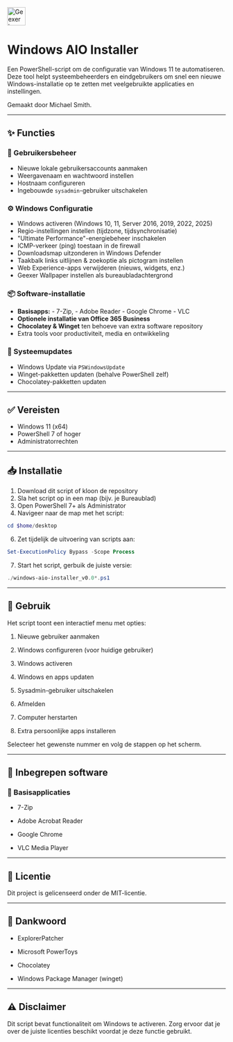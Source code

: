 <img src="https://www.geexer.nl/wp-content/uploads/2025/03/GEEXER_logo_2025_RGB_lichtblauw-scaled.png" alt="Geexer logo" style="height: 42px; vertical-align: middle; margin-right: 8px;">

#  Windows AIO Installer

Een PowerShell-script om de configuratie van Windows 11 te automatiseren. Deze tool helpt systeembeheerders en eindgebruikers om snel een nieuwe Windows-installatie op te zetten met veelgebruikte applicaties en instellingen.

Gemaakt door Michael Smith.

* * *

## ✨ Functies

### 👤 Gebruikersbeheer

- Nieuwe lokale gebruikersaccounts aanmaken
- Weergavenaam en wachtwoord instellen
- Hostnaam configureren
- Ingebouwde `sysadmin`\-gebruiker uitschakelen

### ⚙️ Windows Configuratie

- Windows activeren (Windows 10, 11, Server 2016, 2019, 2022, 2025)
- Regio-instellingen instellen (tijdzone, tijdsynchronisatie)
- "Ultimate Performance"-energiebeheer inschakelen
- ICMP-verkeer (ping) toestaan in de firewall
- Downloadsmap uitzonderen in Windows Defender
- Taakbalk links uitlijnen & zoekoptie als pictogram instellen
- Web Experience-apps verwijderen (nieuws, widgets, enz.)
- Geexer Wallpaper instellen als bureaubladachtergrond
### 📦 Software-installatie
- **Basisapps:**
		- 7-Zip,
		- Adobe Reader
		  - Google Chrome
		  - VLC
- **Optionele installatie van Office 365 Business**  
- **Chocolatey & Winget** ten behoeve van extra software repository
- Extra tools voor productiviteit, media en ontwikkeling  




### 🔄 Systeemupdates

- Windows Update via `PSWindowsUpdate`
- Winget-pakketten updaten (behalve PowerShell zelf)
- Chocolatey-pakketten updaten

* * *

## ✅ Vereisten

- Windows 11 (x64)
- PowerShell 7 of hoger
- Administratorrechten

* * *

## 📥 Installatie

1.  Download dit script of kloon de repository
2.  Sla het script op in een map (bijv. je Bureaublad)
3.  Open PowerShell 7+ als Administrator
4.  Navigeer naar de map met het script:

```powershell
cd $home/desktop
```

6.  Zet tijdelijk de uitvoering van scripts aan:

```powershell
Set-ExecutionPolicy Bypass -Scope Process
```

7.  Start het script, gerbuik de juiste versie:

```powershell
./windows-aio-installer_v0.0*.ps1
```

* * *

## 🧭 Gebruik

Het script toont een interactief menu met opties:

1.  Nieuwe gebruiker aanmaken
    
2.  Windows configureren (voor huidige gebruiker)
    
3.  Windows activeren
    
4.  Windows en apps updaten
    
5.  Sysadmin-gebruiker uitschakelen
    
6.  Afmelden
    
7.  Computer herstarten
    
8.  Extra persoonlijke apps installeren
    

Selecteer het gewenste nummer en volg de stappen op het scherm.

* * *

## 🧰 Inbegrepen software

### 📌 Basisapplicaties

- 7-Zip
    
- Adobe Acrobat Reader
    
- Google Chrome
    
- VLC Media Player
    

* * *

## 📄 Licentie

Dit project is gelicenseerd onder de MIT-licentie.

* * *

## 🙏 Dankwoord

- ExplorerPatcher
    
- Microsoft PowerToys
    
- Chocolatey
    
- Windows Package Manager (winget)
    

* * *

## ⚠️ Disclaimer

Dit script bevat functionaliteit om Windows te activeren. Zorg ervoor dat je over de juiste licenties beschikt voordat je deze functie gebruikt.
